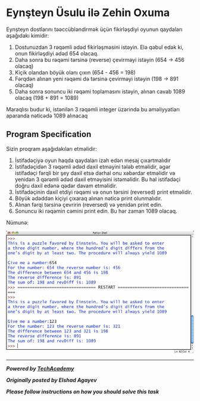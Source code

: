 # Eynşteyn Üsulu ilə Zehin Oxuma

Eynşteyn dostlarını təəccübləndirmək üçün fikirləşdiyi oyunun qaydaları aşağıdakı kimidir:

1. Dostunuzdan 3 rəqəmli ədəd fikirləşməsini istəyin. Elə qəbul edək ki, onun fikirləşdiyi ədəd 654 olacaq.
2. Daha sonra bu rəqəmi tərsinə (reverse) çevirməyi istəyin (654 -> 456 olacaq)
3. Kiçik olandan böyük olanı çıxın (654 - 456 = 198)
4. Fərqdən alınan yeni rəqəmi də tərsinə çevirməyi istəyin (198 -> 891 olacaq)
5. Daha sonra sonuncu iki rəqəmi toplamasını istəyin, alınan cavab 1089 olacaq (198 + 891 = 1089)

Maraqlısı budur ki, istənilən 3 rəqəmli integer üzərində bu əməliyyatları aparanda nəticədə 1089 alınacaq

## Program Specification
Sizin proqram aşağıdakıları etməlidir:

1. İstifadəçiyə oyun haqda qaydaları izah edən mesaj çıxartmalıdır
2. İstifadəçidən 3 rəqəmli ədəd daxil etməyini tələb etməlidir, əgər istifadəçi fərqli bir şey daxil etsə dərhal onu xəbərdar etməlidir və yenidən 3 qərəmli ədəd daxil etməyisini istəməlidir. Bu hal istifadəçi doğru daxil edənə qədər davam etməlidir.
3. İstifadəçinin daxil etdiyi rəqəmi və onun tərsini (reversed) print etməlidir.
4. Böyük ədəddən kiçiyi çıxaraq alınan nəticə print olunmalıdır.
5. Alınan fərqi tərsinə çevririn (reversed) və yenidən print edin.
6. Sonuncu iki rəqəmin cəmini print edin. Bu hər zaman 1089 olacaq.

Nümunə:

![](./images/example.jpg)

---

***Powered by [TechAcademy](https://techacademy.az)***

***Originally posted by Elshad Agayev***

***Please follow instructions on how you should solve this task***